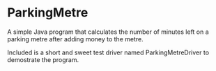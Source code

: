 # ParkingMetre
A simple Java program that calculates the number of minutes left on a parking metre after adding money to the metre.  

Included is a short and sweet test driver named ParkingMetreDriver to demostrate the program. 
